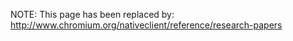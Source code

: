 NOTE: This page has been replaced by:
http://www.chromium.org/nativeclient/reference/research-papers

